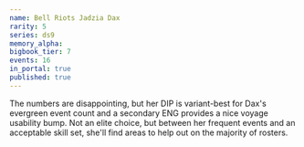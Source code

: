 ```yaml
---
name: Bell Riots Jadzia Dax
rarity: 5
series: ds9
memory_alpha:
bigbook_tier: 7
events: 16
in_portal: true
published: true
---
```


The numbers are disappointing, but her DIP is variant-best for Dax's evergreen event count and a secondary ENG provides a nice voyage usability bump. Not an elite choice, but between her frequent events and an acceptable skill set, she'll find areas to help out on the majority of rosters.
